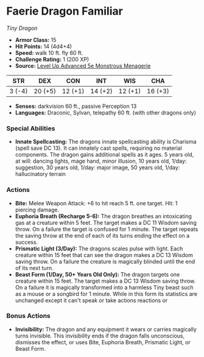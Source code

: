 # Faerie Dragon Familiar

*Tiny* *Dragon*

- **Armor Class:** 15
- **Hit Points:** 14 (4d4+4)
- **Speed:** walk 10 ft. fly 60 ft.
- **Challenge Rating:** 1 (200 XP)
- **Source:** [Level Up Advanced 5e Monstrous Menagerie](https://www.levelup5e.com)

| STR | DEX | CON | INT | WIS | CHA |
| --- | --- | --- | --- | --- | --- |
| 3 (-4) | 20 (+5) | 12 (+1) | 14 (+2) | 12 (+1) | 16 (+3) |

- **Senses:** darkvision 60 ft., passive Perception 13
- **Languages:** Draconic, Sylvan, telepathy 60 ft. (with other dragons only)
### Special Abilities
- **Innate Spellcasting:** The dragons innate spellcasting ability is Charisma (spell save DC 13). It can innately cast spells, requiring no material components. The dragon gains additional spells as it ages. 5 years old, at will: dancing lights, mage hand, minor illusion, 10 years old, 1/day: suggestion, 30 years old, 1/day: major image, 50 years old, 1/day: hallucinatory terrain
### Actions
- **Bite:** Melee Weapon Attack: +6 to hit  reach 5 ft.  one target. Hit: 1 piercing damage.
- **Euphoria Breath (Recharge 5-6):** The dragon breathes an intoxicating gas at a creature within 5 feet. The target makes a DC 11 Wisdom saving throw. On a failure  the target is confused for 1 minute. The target repeats the saving throw at the end of each of its turns  ending the effect on a success.
- **Prismatic Light (3/Day):** The dragons scales pulse with light. Each creature within 15 feet that can see the dragon makes a DC 13 Wisdom saving throw. On a failure  the creature is magically blinded until the end of its next turn.
- **Beast Form (1/Day, 50+ Years Old Only):** The dragon targets one creature within 15 feet. The target makes a DC 13 Wisdom saving throw. On a failure  it is magically transformed into a harmless Tiny beast  such as a mouse or a songbird  for 1 minute. While in this form  its statistics are unchanged  except it can't speak or take actions  reactions  or
### Bonus Actions
- **Invisibility:** The dragon and any equipment it wears or carries magically turns invisible. This invisibility ends if the dragon falls unconscious, dismisses the effect, or uses Bite, Euphoria Breath, Prismatic Light, or Beast Form.
